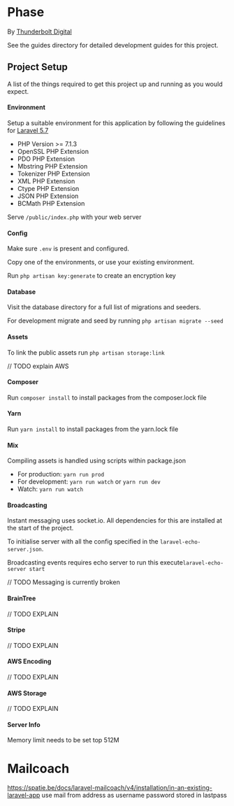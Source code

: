 # Phase
By [Thunderbolt Digital](https://www.wearethunderbolt.com)

See the guides directory for detailed development guides for this project.

## Project Setup
A list of the things required to get this project up and running as you would expect.

#### Environment

Setup a suitable environment for this application by following the guidelines for [Laravel 5.7](https://laravel.com/docs/5.7/installation)

- PHP Version >= 7.1.3
- OpenSSL PHP Extension
- PDO PHP Extension
- Mbstring PHP Extension
- Tokenizer PHP Extension
- XML PHP Extension
- Ctype PHP Extension
- JSON PHP Extension
- BCMath PHP Extension

Serve `/public/index.php` with your web server

#### Config
Make sure `.env` is present and configured.

Copy one of the environments, or use your existing environment.

Run `php artisan key:generate` to create an encryption key

#### Database
Visit the database directory for a full list of migrations and seeders.

For development migrate and seed by running `php artisan migrate --seed`

#### Assets
To link the public assets run `php artisan storage:link`

// TODO explain AWS

#### Composer
Run `composer install` to install packages from the composer.lock file

#### Yarn
Run `yarn install` to install packages from the yarn.lock file

#### Mix
Compiling assets is handled using scripts within package.json

- For production: `yarn run prod`
- For development: `yarn run watch` or `yarn run dev`
- Watch: `yarn run watch`


#### Broadcasting
Instant messaging uses socket.io. All dependencies for this are installed at the start of the project.

To initialise server with all the config specified in the `laravel-echo-server.json`.

Broadcasting events requires echo server to run this execute`laravel-echo-server start`

// TODO Messaging is currently broken

#### BrainTree
// TODO EXPLAIN

#### Stripe
// TODO EXPLAIN

#### AWS Encoding
// TODO EXPLAIN

#### AWS Storage
// TODO EXPLAIN

#### Server Info
Memory limit needs to be set top 512M

# Mailcoach
https://spatie.be/docs/laravel-mailcoach/v4/installation/in-an-existing-laravel-app
use mail from address as username
password stored in lastpass